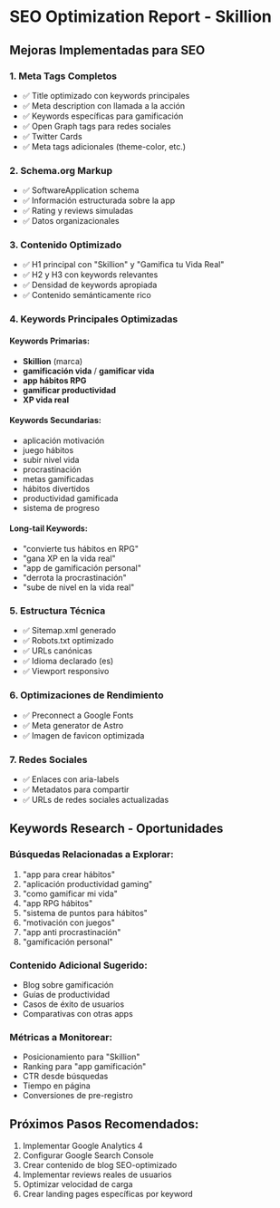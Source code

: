 # SEO Optimization Report - Skillion

## Mejoras Implementadas para SEO

### 1. Meta Tags Completos
- ✅ Title optimizado con keywords principales
- ✅ Meta description con llamada a la acción
- ✅ Keywords específicas para gamificación
- ✅ Open Graph tags para redes sociales
- ✅ Twitter Cards
- ✅ Meta tags adicionales (theme-color, etc.)

### 2. Schema.org Markup
- ✅ SoftwareApplication schema
- ✅ Información estructurada sobre la app
- ✅ Rating y reviews simuladas
- ✅ Datos organizacionales

### 3. Contenido Optimizado
- ✅ H1 principal con "Skillion" y "Gamifica tu Vida Real"
- ✅ H2 y H3 con keywords relevantes
- ✅ Densidad de keywords apropiada
- ✅ Contenido semánticamente rico

### 4. Keywords Principales Optimizadas

#### Keywords Primarias:
- **Skillion** (marca)
- **gamificación vida** / **gamificar vida**
- **app hábitos RPG**
- **gamificar productividad**
- **XP vida real**

#### Keywords Secundarias:
- aplicación motivación
- juego hábitos
- subir nivel vida
- procrastinación
- metas gamificadas
- hábitos divertidos
- productividad gamificada
- sistema de progreso

#### Long-tail Keywords:
- "convierte tus hábitos en RPG"
- "gana XP en la vida real"
- "app de gamificación personal"
- "derrota la procrastinación"
- "sube de nivel en la vida real"

### 5. Estructura Técnica
- ✅ Sitemap.xml generado
- ✅ Robots.txt optimizado
- ✅ URLs canónicas
- ✅ Idioma declarado (es)
- ✅ Viewport responsivo

### 6. Optimizaciones de Rendimiento
- ✅ Preconnect a Google Fonts
- ✅ Meta generator de Astro
- ✅ Imagen de favicon optimizada

### 7. Redes Sociales
- ✅ Enlaces con aria-labels
- ✅ Metadatos para compartir
- ✅ URLs de redes sociales actualizadas

## Keywords Research - Oportunidades

### Búsquedas Relacionadas a Explorar:
1. "app para crear hábitos"
2. "aplicación productividad gaming"
3. "como gamificar mi vida"
4. "app RPG hábitos"
5. "sistema de puntos para hábitos"
6. "motivación con juegos"
7. "app anti procrastinación"
8. "gamificación personal"

### Contenido Adicional Sugerido:
- Blog sobre gamificación
- Guías de productividad
- Casos de éxito de usuarios
- Comparativas con otras apps

### Métricas a Monitorear:
- Posicionamiento para "Skillion"
- Ranking para "app gamificación"
- CTR desde búsquedas
- Tiempo en página
- Conversiones de pre-registro

## Próximos Pasos Recomendados:
1. Implementar Google Analytics 4
2. Configurar Google Search Console
3. Crear contenido de blog SEO-optimizado
4. Implementar reviews reales de usuarios
5. Optimizar velocidad de carga
6. Crear landing pages específicas por keyword
